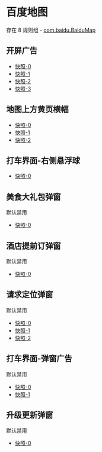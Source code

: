 # 百度地图

存在 8 规则组 - [com.baidu.BaiduMap](/src/apps/com.baidu.BaiduMap.ts)

## 开屏广告

- [快照-0](https://i.gkd.li/import/12924598)
- [快照-1](https://i.gkd.li/import/12909174)
- [快照-2](https://i.gkd.li/import/12909201)
- [快照-3](https://i.gkd.li/import/13074377)

## 地图上方黄页横幅

- [快照-0](https://gkd-kit.gitee.io/import/12642301)
- [快照-1](https://gkd-kit.gitee.io/import/12801465)
- [快照-2](https://i.gkd.li/import/12909281)

## 打车界面-右侧悬浮球

- [快照-0](https://gkd-kit.gitee.io/import/12642307)

## 美食大礼包弹窗

默认禁用

- [快照-0](https://gkd-kit.gitee.io/import/12642310)

## 酒店提前订弹窗

默认禁用

- [快照-0](https://gkd-kit.gitee.io/import/12642319)

## 请求定位弹窗

默认禁用

- [快照-0](https://gkd-kit.gitee.io/import/12660884)
- [快照-1](https://gkd-kit.gitee.io/import/12660883)
- [快照-2](https://i.gkd.li/import/12909299)

## 打车界面-弹窗广告

默认禁用

- [快照-0](https://i.gkd.li/import/12909300)
- [快照-1](https://i.gkd.li/import/12930699)

## 升级更新弹窗

默认禁用

- [快照-0](https://i.gkd.li/import/12909385)

